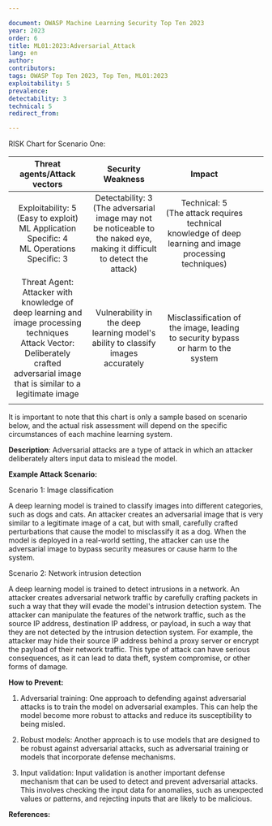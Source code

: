 ```yaml
---

document: OWASP Machine Learning Security Top Ten 2023
year: 2023
order: 6
title: ML01:2023:Adversarial_Attack
lang: en
author:
contributors:
tags: OWASP Top Ten 2023, Top Ten, ML01:2023
exploitability: 5
prevalence:
detectability: 3
technical: 5
redirect_from:

---
```


RISK Chart for Scenario One:

|                                                                              Threat agents/Attack vectors                                                                              |                                                       Security Weakness                                                      |                                                   Impact                                                   |   |   |
|:--------------------------------------------------------------------------------------------------------------------------------------------------------------------------------------:|:----------------------------------------------------------------------------------------------------------------------------:|:----------------------------------------------------------------------------------------------------------:|---|---|
|                                             Exploitability: 5 (Easy to exploit)<br>ML Application Specific: 4 <br>ML Operations Specific: 3                                            | Detectability: 3<br>(The adversarial image may not be noticeable to the naked eye, making it difficult to detect the attack) | Technical: 5<br>(The attack requires technical knowledge of deep learning and image processing techniques) |   |   |
| Threat Agent: Attacker with knowledge of deep learning and image processing techniques<br>Attack Vector: Deliberately crafted adversarial image that is similar to a legitimate image  | Vulnerability in the deep learning model's ability to classify images accurately                                             | Misclassification of the image, leading to security bypass or harm to the system                           |   |   |
|                                                                                                                                                                                        |                                                                                                                              |                                                                                                            |   |   |

It is important to note that this chart is only a sample based on
scenario below, and the actual risk assessment will depend on the
specific circumstances of each machine learning system.

**Description**:
Adversarial attacks are a type of attack in which an attacker
deliberately alters input data to mislead the model.

**Example Attack Scenario:**

Scenario 1: Image classification

A deep learning model is trained to classify images into different
categories, such as dogs and cats. An attacker creates an adversarial
image that is very similar to a legitimate image of a cat, but with
small, carefully crafted perturbations that cause the model to
misclassify it as a dog. When the model is deployed in a real-world
setting, the attacker can use the adversarial image to bypass security
measures or cause harm to the system.

Scenario 2: Network intrusion detection

A deep learning model is trained to detect intrusions in a network. An
attacker creates adversarial network traffic by carefully crafting
packets in such a way that they will evade the model\'s intrusion
detection system. The attacker can manipulate the features of the
network traffic, such as the source IP address, destination IP address,
or payload, in such a way that they are not detected by the intrusion
detection system. For example, the attacker may hide their source IP
address behind a proxy server or encrypt the payload of their network
traffic. This type of attack can have serious consequences, as it can
lead to data theft, system compromise, or other forms of damage.

**How to Prevent:**

1. Adversarial training: One approach to defending against adversarial
    attacks is to train the model on adversarial examples. This can help
    the model become more robust to attacks and reduce its
    susceptibility to being misled.

2. Robust models: Another approach is to use models that are designed
    to be robust against adversarial attacks, such as adversarial
    training or models that incorporate defense mechanisms.

3. Input validation: Input validation is another important defense
    mechanism that can be used to detect and prevent adversarial
    attacks. This involves checking the input data for anomalies, such
    as unexpected values or patterns, and rejecting inputs that are
    likely to be malicious.

**References:**
